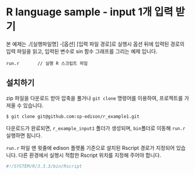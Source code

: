 # R language sample - input 1개 입력 받기



본 예제는 ./[실행파일명] -[옵션] [입력 파일 경로]로 실행시 옵션 뒤에 입력된 경로의 입력 파일을 읽고, 입력된 변수로 sin 함수 그래프를 그리는 예제 입니다.

```
run.r       // 실행 R 스크립트 파일

```


## 설치하기

zip 파일을 다운로드 받아 압축을 풀거나 ```git clone``` 명령어를 이용하여, 프로젝트를 가져올 수 있습니다.

```
$ git clone git@github.com:sp-edison/r_example1.git
```

다운로드가 완료되면, ```r_example_input1``` 폴더가 생성되며, ```bin```폴더로 이동해 ```run.r``` 실행하면 됩니다.

```run.r``` 파일 맨 윗줄에 edison 플랫폼 기준으로 설치된 Rscript 경로가 지정되어 있습니다. 다른 환경에서 실행시 적합한 Rscript 위치를 지정해 주어야 합니다.

```bash
#!/SYSTEM/R/3.3.3/bin/Rscript
```


